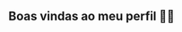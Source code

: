 ## Boas vindas ao meu perfil 💙💙
<!--
**emanuelleyt/emanuelleyt** is a ✨ _special_ ✨ repository because its `README.md` (this file) appears on your GitHub profile.

My names is Emanuelle Castro
-  Estou estudando na Alura
- Estou me desenvolvendo na linguagem JavaScript
- 🤔 Utilizo esse espaço para minha organização e compartilhamento dos meu projetos desenvolvidos
-->
